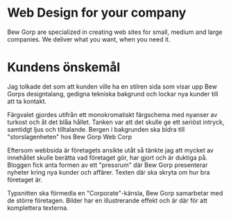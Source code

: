 Web Design for your company
==============================================
Bew Gorp are specialized in creating web sites for small, medium and large companies. We deliver what you want, when you need it.

Kundens önskemål
=============================================

Jag tolkade det som att kunden ville ha en stilren sida som visar upp Bew Gorps designtalang, gedigna tekniska bakgrund och lockar nya kunder till att ta kontakt.

Färgvalet gjordes utifrån ett monokromatiskt färgschema med nyanser av turkost och åt det blåa hållet. Tanken var att det skulle ge ett seriöst intryck, samtidgt ljus och tilltalande. Bergen i bakgrunden ska bidra till "storslagenheten" hos Bew Gorp Web Corp

Eftersom webbsida är företagets ansikte utåt så tänkte jag att mycket av innehållet skulle berätta vad företaget gör, har gjort och är duktiga på. Bloggen fick anta formen av ett "pressrum" där Bew Gorp presenterar nyheter kring nya kunder och affärer. Texten där ska skryta om hur bra företaget är.

Typsnitten ska förmedla en "Corporate"-känsla, Bew Gorp samarbetar med de större företagen. Bilder har en illustrerande effekt och är där för att komplettera texterna.